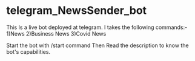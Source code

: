 # telegram_NewsSender_bot

This Is a live bot deployed at telegram.
I takes the following commands:-
1)News
2)Business News
3)Covid News


Start the bot with /start command
Then Read the description to know the bot's capabilities.
